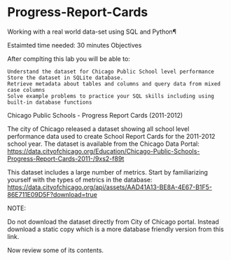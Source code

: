# Progress-Report-Cards
Working with a real world data-set using SQL and Python¶

Estaimted time needed: 30 minutes
Objectives

After complting this lab you will be able to:

    Understand the dataset for Chicago Public School level performance
    Store the dataset in SQLite database.
    Retrieve metadata about tables and columns and query data from mixed case columns
    Solve example problems to practice your SQL skills including using built-in database functions
Chicago Public Schools - Progress Report Cards (2011-2012)

The city of Chicago released a dataset showing all school level performance data used to create School Report Cards for the 2011-2012 school year. The dataset is available from the Chicago Data Portal: https://data.cityofchicago.org/Education/Chicago-Public-Schools-Progress-Report-Cards-2011-/9xs2-f89t

This dataset includes a large number of metrics. Start by familiarizing yourself with the types of metrics in the database: https://data.cityofchicago.org/api/assets/AAD41A13-BE8A-4E67-B1F5-86E711E09D5F?download=true

NOTE:

Do not download the dataset directly from City of Chicago portal. Instead download a static copy which is a more database friendly version from this link.

Now review some of its contents.

